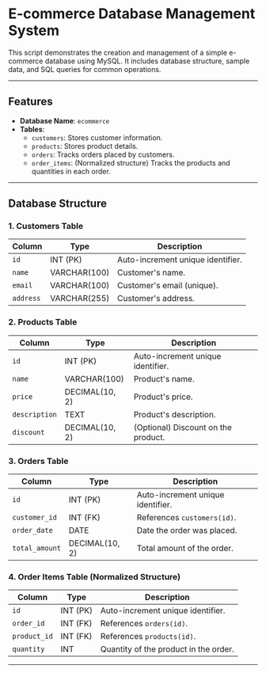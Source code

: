 # E-commerce Database Management System

This script demonstrates the creation and management of a simple e-commerce database using MySQL. It includes database structure, sample data, and SQL queries for common operations.

---

## Features

- **Database Name**: `ecommerce`
- **Tables**:
  - `customers`: Stores customer information.
  - `products`: Stores product details.
  - `orders`: Tracks orders placed by customers.
  - `order_items`: (Normalized structure) Tracks the products and quantities in each order.

---

## Database Structure

### 1. **Customers Table**
| Column        | Type          | Description                       |
|---------------|---------------|-----------------------------------|
| `id`          | INT (PK)      | Auto-increment unique identifier. |
| `name`        | VARCHAR(100)  | Customer's name.                  |
| `email`       | VARCHAR(100)  | Customer's email (unique).        |
| `address`     | VARCHAR(255)  | Customer's address.               |

### 2. **Products Table**
| Column        | Type           | Description                     |
|---------------|----------------|---------------------------------|
| `id`          | INT (PK)       | Auto-increment unique identifier. |
| `name`        | VARCHAR(100)   | Product's name.                  |
| `price`       | DECIMAL(10, 2) | Product's price.                 |
| `description` | TEXT           | Product's description.           |
| `discount`    | DECIMAL(10, 2) | (Optional) Discount on the product. |

### 3. **Orders Table**
| Column        | Type           | Description                           |
|---------------|----------------|---------------------------------------|
| `id`          | INT (PK)       | Auto-increment unique identifier.     |
| `customer_id` | INT (FK)       | References `customers(id)`.           |
| `order_date`  | DATE           | Date the order was placed.            |
| `total_amount`| DECIMAL(10, 2) | Total amount of the order.            |

### 4. **Order Items Table** (Normalized Structure)
| Column        | Type           | Description                           |
|---------------|----------------|---------------------------------------|
| `id`          | INT (PK)       | Auto-increment unique identifier.     |
| `order_id`    | INT (FK)       | References `orders(id)`.              |
| `product_id`  | INT (FK)       | References `products(id)`.            |
| `quantity`    | INT            | Quantity of the product in the order. |

---

